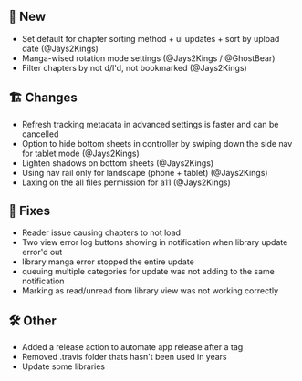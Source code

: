 ## 🥳 New
- Set default for chapter sorting method + ui updates + sort by upload date (@Jays2Kings)
- Manga-wised rotation mode settings (@Jays2Kings / @GhostBear)
- Filter chapters by not d/l'd, not bookmarked (@Jays2Kings)

## 🏗️ Changes
- Refresh tracking metadata in advanced settings is faster and can be cancelled
- Option to hide bottom sheets in controller by swiping down the side nav for tablet mode (@Jays2Kings)
- Lighten shadows on bottom sheets (@Jays2Kings)
- Using nav rail only for landscape (phone + tablet) (@Jays2Kings)
- Laxing on the all files permission for a11 (@Jays2Kings)

## 🐜 Fixes
- Reader issue causing chapters to not load
- Two view error log buttons showing in notification when library update error'd out
- library manga error stopped the entire update
- queuing multiple categories for update was not adding to the same notification
- Marking as read/unread from library view was not working correctly

## 🛠️ Other
- Added a release action to automate app release after a tag
- Removed .travis folder thats hasn't been used in years
- Update some libraries
